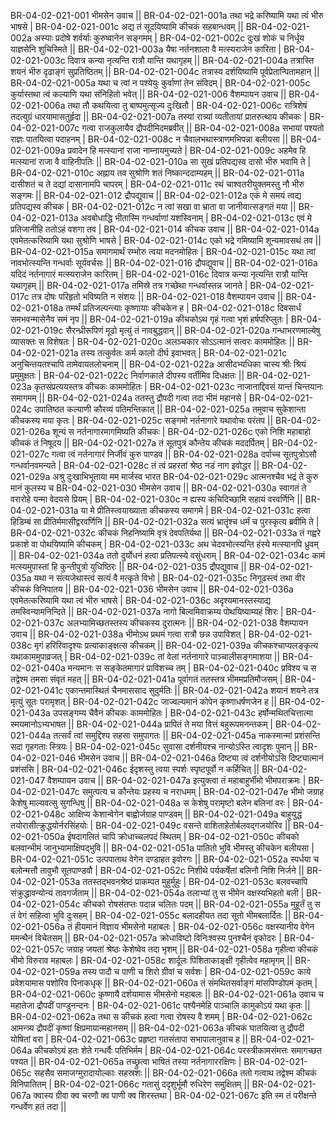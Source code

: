 BR-04-02-021-001  भीमसेन उवाच ||
BR-04-02-021-001a तथा भद्रे करिष्यामि यथा त्वं भीरु भाषसे |
BR-04-02-021-001c अद्य तं सूदयिष्यामि कीचकं सहबान्धवम् ||
BR-04-02-021-002a अस्याः प्रदोषे शर्वर्याः कुरुष्वानेन सङ्गमम् |
BR-04-02-021-002c दुःखं शोकं च निर्धूय याज्ञसेनि शुचिस्मिते ||
BR-04-02-021-003a यैषा नर्तनशाला वै मत्स्यराजेन कारिता |
BR-04-02-021-003c दिवात्र कन्या नृत्यन्ति रात्रौ यान्ति यथागृहम् ||
BR-04-02-021-004a तत्रास्ति शयनं भीरु दृढाङ्गं सुप्रतिष्ठितम् ||
BR-04-02-021-004c तत्रास्य दर्शयिष्यामि पूर्वप्रेतान्पितामहान् ||
BR-04-02-021-005a यथा च त्वां न पश्येयुः कुर्वाणां तेन संविदम् |
BR-04-02-021-005c कुर्यास्तथा त्वं कल्याणि यथा संनिहितो भवेत् ||
BR-04-02-021-006  वैशम्पायन उवाच ||
BR-04-02-021-006a तथा तौ कथयित्वा तु बाष्पमुत्सृज्य दुःखितौ |
BR-04-02-021-006c रात्रिशेषं तदत्युग्रं धारयामासतुर्हृदा ||
BR-04-02-021-007a तस्यां रात्र्यां व्यतीतायां प्रातरुत्थाय कीचकः |
BR-04-02-021-007c गत्वा राजकुलायैव द्रौपदीमिदमब्रवीत् ||
BR-04-02-021-008a सभायां पश्यतो राज्ञः पातयित्वा पदाहनम् |
BR-04-02-021-008c न चैवालभथास्त्राणमभिपन्ना बलीयसा ||
BR-04-02-021-009a प्रवादेन हि मत्स्यानां राजा नाम्नायमुच्यते |
BR-04-02-021-009c अहमेव हि मत्स्यानां राजा वै वाहिनीपतिः ||
BR-04-02-021-010a सा सुखं प्रतिपद्यस्व दासो भीरु भवामि ते |
BR-04-02-021-010c अह्नाय तव सुश्रोणि शतं निष्कान्ददाम्यहम् ||
BR-04-02-021-011a दासीशतं च ते दद्यां दासानामपि चापरम् |
BR-04-02-021-011c रथं चाश्वतरीयुक्तमस्तु नौ भीरु सङ्गमः ||
BR-04-02-021-012  द्रौपद्युवाच ||
BR-04-02-021-012a एकं मे समयं त्वद्य प्रतिपद्यस्व कीचक |
BR-04-02-021-012c न त्वां सखा वा भ्राता वा जानीयात्सङ्गतं मया ||
BR-04-02-021-013a अवबोधाद्धि भीतास्मि गन्धर्वाणां यशस्विनाम् |
BR-04-02-021-013c एवं मे प्रतिजानीहि ततोऽहं वशगा तव |
BR-04-02-021-014  कीचक उवाच ||
BR-04-02-021-014a एवमेतत्करिष्यामि यथा सुश्रोणि भाषसे |
BR-04-02-021-014c एको भद्रे गमिष्यामि शून्यमावसथं तव ||
BR-04-02-021-015a समागमार्थं रम्भोरु त्वया मदनमोहितः |
BR-04-02-021-015c यथा त्वां नावभोत्स्यन्ति गन्धर्वाः सूर्यवर्चसः ||
BR-04-02-021-016  द्रौपद्युवाच ||
BR-04-02-021-016a यदिदं नर्तनागारं मत्स्यराजेन कारितम् |
BR-04-02-021-016c दिवात्र कन्या नृत्यन्ति रात्रौ यान्ति यथागृहम् ||
BR-04-02-021-017a तमिस्रे तत्र गच्छेथा गन्धर्वास्तन्न जानते |
BR-04-02-021-017c तत्र दोषः परिहृतो भविष्यति न संशयः ||
BR-04-02-021-018  वैशम्पायन उवाच ||
BR-04-02-021-018a तमर्थं प्रतिजल्पन्त्याः कृष्णायाः कीचकेन ह |
BR-04-02-021-018c दिवसार्धं समभवन्मासेनैव समं नृप ||
BR-04-02-021-019a कीचकोऽथ गृहं गत्वा भृशं हर्षपरिप्लुतः |
BR-04-02-021-019c सैरन्ध्रीरूपिणं मूढो मृत्युं तं नावबुद्धवान् ||
BR-04-02-021-020a गन्धाभरणमाल्येषु व्यासक्तः स विशेषतः |
BR-04-02-021-020c अलञ्चकार सोऽऽत्मानं सत्वरः काममोहितः ||
BR-04-02-021-021a तस्य तत्कुर्वतः कर्म कालो दीर्घ इवाभवत् |
BR-04-02-021-021c अनुचिन्तयतश्चापि तामेवायतलोचनाम् ||
BR-04-02-021-022a आसीदभ्यधिका चास्य श्रीः श्रियं प्रमुमुक्षतः |
BR-04-02-021-022c निर्वाणकाले दीपस्य वर्तीमिव दिधक्षतः ||
BR-04-02-021-023a कृतसंप्रत्ययस्तत्र कीचकः काममोहितः |
BR-04-02-021-023c नाजानाद्दिवसं यान्तं चिन्तयानः समागमम् ||
BR-04-02-021-024a ततस्तु द्रौपदी गत्वा तदा भीमं महानसे |
BR-04-02-021-024c उपातिष्ठत कल्याणी कौरव्यं पतिमन्तिकात् ||
BR-04-02-021-025a तमुवाच सुकेशान्ता कीचकस्य मया कृतः |
BR-04-02-021-025c सङ्गमो नर्तनागारे यथावोचः परंतप ||
BR-04-02-021-026a शून्यं स नर्तनागारमागमिष्यति कीचकः |
BR-04-02-021-026c एको निशि महाबाहो कीचकं तं निषूदय ||
BR-04-02-021-027a तं सूतपुत्रं कौन्तेय कीचकं मददर्पितम् |
BR-04-02-021-027c गत्वा त्वं नर्तनागारं निर्जीवं कुरु पाण्डव ||
BR-04-02-021-028a दर्पाच्च सूतपुत्रोऽसौ गन्धर्वानवमन्यते |
BR-04-02-021-028c तं त्वं प्रहरतां श्रेष्ठ नडं नाग इवोद्धर ||
BR-04-02-021-029a अश्रु दुःखाभिभूताया मम मार्जस्व भारत
BR-04-02-021-029c आत्मनश्चैव भद्रं ते कुरु मानं कुलस्य च
BR-04-02-021-030  भीमसेन उवाच ||
BR-04-02-021-030a स्वागतं ते वरारोहे यन्मा वेदयसे प्रियम् |
BR-04-02-021-030c न ह्यस्य कंचिदिच्छामि सहायं वरवर्णिनि ||
BR-04-02-021-031a या मे प्रीतिस्त्वयाख्याता कीचकस्य समागमे |
BR-04-02-021-031c हत्वा हिडिम्बं सा प्रीतिर्ममासीद्वरवर्णिनि ||
BR-04-02-021-032a सत्यं भ्रातॄंश्च धर्मं च पुरस्कृत्य ब्रवीमि ते |
BR-04-02-021-032c कीचकं निहनिष्यामि वृत्रं देवपतिर्यथा ||
BR-04-02-021-033a तं गह्वरे प्रकाशे वा पोथयिष्यामि कीचकम् |
BR-04-02-021-033c अथ चेदवभोत्स्यन्ति हंस्ये मत्स्यानपि ध्रुवम् ||
BR-04-02-021-034a ततो दुर्योधनं हत्वा प्रतिपत्स्ये वसुंधराम् |
BR-04-02-021-034c कामं मत्स्यमुपास्तां हि कुन्तीपुत्रो युधिष्ठिरः ||
BR-04-02-021-035  द्रौपद्युवाच ||
BR-04-02-021-035a यथा न संत्यजेथास्त्वं सत्यं वै मत्कृते विभो |
BR-04-02-021-035c निगूढस्त्वं तथा वीर कीचकं विनिपातय ||
BR-04-02-021-036  भीमसेन उवाच ||
BR-04-02-021-036a एवमेतत्करिष्यामि यथा त्वं भीरु भाषसे |
BR-04-02-021-036c अदृश्यमानस्तस्याद्य तमस्विन्यामनिन्दिते ||
BR-04-02-021-037a नागो बिल्वमिवाक्रम्य पोथयिष्याम्यहं शिरः |
BR-04-02-021-037c अलभ्यामिच्छतस्तस्य कीचकस्य दुरात्मनः ||
BR-04-02-021-038  वैशम्पायन उवाच ||
BR-04-02-021-038a भीमोऽथ प्रथमं गत्वा रात्रौ छन्न उपाविशत् |
BR-04-02-021-038c मृगं हरिरिवादृश्यः प्रत्याकाङ्क्षत्स कीचकम् ||
BR-04-02-021-039a कीचकश्चाप्यलङ्कृत्य यथाकाममुपाव्रजत् |
BR-04-02-021-039c तां वेलां नर्तनागारे पाञ्चालीसङ्गमाशया ||
BR-04-02-021-040a मन्यमानः स सङ्केतमागारं प्राविशच्च तम् |
BR-04-02-021-040c प्रविश्य च स तद्वेश्म तमसा संवृतं महत् ||
BR-04-02-021-041a पूर्वागतं ततस्तत्र भीममप्रतिमौजसम् |
BR-04-02-021-041c एकान्तमास्थितं चैनमाससाद सुदुर्मतिः ||
BR-04-02-021-042a शयानं शयने तत्र मृत्युं सूतः परामृशत् |
BR-04-02-021-042c जाज्वल्यमानं कोपेन कृष्णाधर्षणजेन ह ||
BR-04-02-021-043a उपसङ्गम्य चैवैनं कीचकः काममोहितः |
BR-04-02-021-043c हर्षोन्मथितचित्तात्मा स्मयमानोऽभ्यभाषत ||
BR-04-02-021-044a प्रापितं ते मया वित्तं बहुरूपमनन्तकम् |
BR-04-02-021-044a तत्सर्वं त्वां समुद्दिश्य सहसा समुपागतः ||
BR-04-02-021-045a नाकस्मान्मां प्रशंसन्ति सदा गृहगताः स्त्रियः |
BR-04-02-021-045c सुवासा दर्शनीयश्च नान्योऽस्ति त्वादृशः पुमान् ||
BR-04-02-021-046  भीमसेन उवाच ||
BR-04-02-021-046a दिष्ट्या त्वं दर्शनीयोऽसि दिष्ट्यात्मानं प्रशंससि |
BR-04-02-021-046c ईदृशस्तु त्वया स्पर्शः स्पृष्टपूर्वो न कर्हिचित् ||
BR-04-02-021-047  वैशम्पायन उवाच ||
BR-04-02-021-047a इत्युक्त्वा तं महाबाहुर्भीमो भीमपराक्रमः |
BR-04-02-021-047c समुत्पत्य च कौन्तेयः प्रहस्य च नराधमम् |
BR-04-02-021-047e भीमो जग्राह केशेषु माल्यवत्सु सुगन्धिषु ||
BR-04-02-021-048a स केशेषु परामृष्टो बलेन बलिनां वरः |
BR-04-02-021-048c आक्षिप्य केशान्वेगेन बाह्वोर्जग्राह पाण्डवम् ||
BR-04-02-021-049a बाहुयुद्धं तयोरासीत्क्रुद्धयोर्नरसिंहयोः |
BR-04-02-021-049c वसन्ते वाशिताहेतोर्बलवद्गजयोरिव ||
BR-04-02-021-050a ईषदागलितं चापि क्रोधाच्चलपदं स्थितम् |
BR-04-02-021-050c कीचको बलवान्भीमं जानुभ्यामाक्षिपद्भुवि ||
BR-04-02-021-051a पातितो भुवि भीमस्तु कीचकेन बलीयसा |
BR-04-02-021-051c उत्पपाताथ वेगेन दण्डाहत इवोरगः ||
BR-04-02-021-052a स्पर्धया च बलोन्मत्तौ तावुभौ सूतपाण्डवौ |
BR-04-02-021-052c निशीथे पर्यकर्षेतां बलिनौ निशि निर्जने ||
BR-04-02-021-053a ततस्तद्भवनश्रेष्ठं प्राकम्पत मुहुर्मुहुः |
BR-04-02-021-053c बलवच्चापि संक्रुद्धावन्योन्यं तावगर्जताम् ||
BR-04-02-021-054a तलाभ्यां तु स भीमेन वक्षस्यभिहतो बली |
BR-04-02-021-054c कीचको रोषसंतप्तः पदान्न चलितः पदम् ||
BR-04-02-021-055a मुहूर्तं तु स तं वेगं सहित्वा भुवि दुःसहम् |
BR-04-02-021-055c बलादहीयत तदा सूतो भीमबलार्दितः ||
BR-04-02-021-056a तं हीयमानं विज्ञाय भीमसेनो महाबलः |
BR-04-02-021-056c वक्षस्यानीय वेगेन ममन्थैनं विचेतसम् ||
BR-04-02-021-057a क्रोधाविष्टो विनिःश्वस्य पुनश्चैनं वृकोदरः |
BR-04-02-021-057c जग्राह जयतां श्रेष्ठः केशेष्वेव तदा भृशम् ||
BR-04-02-021-058a गृहीत्वा कीचकं भीमो विरुराव महाबलः |
BR-04-02-021-058c शार्दूलः पिशिताकाङ्क्षी गृहीत्वेव महामृगम् ||
BR-04-02-021-059a तस्य पादौ च पाणी च शिरो ग्रीवां च सर्वशः |
BR-04-02-021-059c काये प्रवेशयामास पशोरिव पिनाकधृक् ||
BR-04-02-021-060a तं संमथितसर्वाङ्गं मांसपिण्डोपमं कृतम् |
BR-04-02-021-060c  कृ़ष्णायै दर्शयामास भीमसेनो महाबलः ||
BR-04-02-021-061a उवाच च महातेजा द्रौपदीं पाण्डुनन्दनः |
BR-04-02-021-061c पश्यैनमेहि पाञ्चालि कामुकोऽयं यथा कृतः ||
BR-04-02-021-062a तथा स कीचकं हत्वा गत्वा रोषस्य वै शमम् |
BR-04-02-021-062c आमन्त्र्य द्रौपदीं कृष्णां क्षिप्रमायान्महानसम् ||
BR-04-02-021-063a कीचकं घातयित्वा तु द्रौपदी योषितां वरा  |
BR-04-02-021-063c प्रहृष्टा गतसंतापा सभापालानुवाच ह ||
BR-04-02-021-064a कीचकोऽयं हतः शेते गन्धर्वैः पतिभिर्मम |
BR-04-02-021-064c परस्त्रीकामसंमत्तः समागच्छत पश्यत ||
BR-04-02-021-065a तच्छ्रुत्वा भाषितं तस्या नर्तनागाररक्षिणः |
BR-04-02-021-065c सहसैव समाजग्मुरादायोल्काः सहस्रशः ||
BR-04-02-021-066a ततो गत्वाथ तद्वेश्म कीचकं विनिपातितम् |
BR-04-02-021-066c गतासुं ददृशुर्भूमौ रुधिरेण समुक्षितम् ||
BR-04-02-021-067a क्वास्य ग्रीवा क्व चरणौ क्व पाणी क्व शिरस्तथा |
BR-04-02-021-067c इति स्म तं परीक्षन्ते गन्धर्वेण हतं तदा ||

